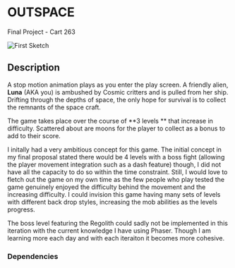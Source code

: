 # OUTSPACE

Final Project - Cart 263


![First Sketch](https://github.com/Alouux/CART-263/blob/main/Sketches/Screen%20Shot%202024-04-21%20at%205.04.33%20PM.png?raw=true)

## Description

A stop motion animation plays as you enter the play screen. A friendly alien, **Luna** (AKA you) is ambushed by Cosmic critters and is pulled from her ship. Drifting through the depths of space, the only hope for survival is to collect the remnants of the space craft.

The game takes place over the course of **3 levels ** that increase in difficulty. Scattered about are moons for the player to collect as a bonus to add to their score. 

I initally had a very ambitious concept for this game. The initial concept in my final proposal stated there would be 4 levels with a boss fight (allowing the player movement integration such as a dash feature) though, I did not have all the capacity to do so within the time constraint. Still, I would love to fletch out the game on my own time as the few people who play tested the game genuinely enjoyed the difficulty behind the movement and the increasing difficulty. I could invision this game having many sets of levels with different back drop styles, increasing the mob abilities as the levels progress.

The boss level featuring the Regolith could sadly not be implemented in this iteration with the current knowledge I have using Phaser. Though I am learning more each day and with each iteraiton it becomes more cohesive. 


### Dependencies

